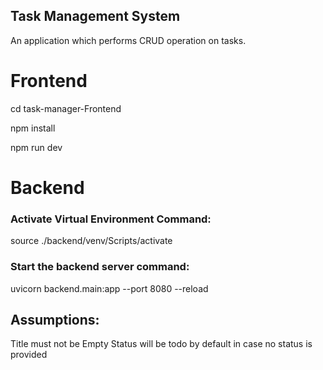 ## Task Management System
An application which performs CRUD operation on tasks.

# Frontend
cd task-manager-Frontend

npm install

npm run dev

# Backend

### Activate Virtual Environment Command:
source ./backend/venv/Scripts/activate

### Start the backend server command:
uvicorn backend.main:app --port 8080 --reload

## Assumptions:
Title must not be Empty
Status will be todo by default in case no status is provided